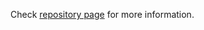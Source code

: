 Check [repository page](https://sebastianswann.github.io/hou-hdk-sop-straighten/) for more information.